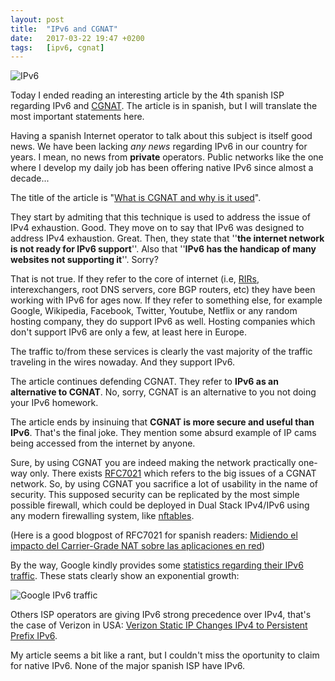 ```yaml
---
layout: post
title:  "IPv6 and CGNAT"
date:   2017-03-22 19:47 +0200
tags:	[ipv6, cgnat]
---
```


![IPv6][ipv6]

Today I ended reading an interesting article by the 4th spanish ISP
regarding IPv6 and [CGNAT][cgnat]. The article is in spanish, but I will
translate the most important statements here.

Having a spanish Internet operator to talk about this subject is itself good
news. We have been lacking *any news* regarding IPv6 in our country for years.
I mean, no news from **private** operators. Public networks like the one where
I develop my daily job has been offering native IPv6 since almost a decade...

<!--more-->

The title of the article is "[What is CGNAT and why is it used][article]".

They start by admiting that this technique is used to address the issue of
IPv4 exhaustion. Good.
They move on to say that IPv6 was designed to address IPv4 exhaustion. Great.
Then, they state that ''**the internet network is not ready for IPv6 support**''.
Also that ''**IPv6 has the handicap of many websites not supporting it**''. Sorry?

That is not true. If they refer to the core of internet (i.e, [RIRs][RIR],
interexchangers, root DNS servers, core BGP routers, etc) they have been working
with IPv6 for ages now. If they refer to something else, for example Google,
Wikipedia, Facebook, Twitter, Youtube, Netflix or any random hosting company,
they do support IPv6 as well.
Hosting companies which don't support IPv6 are only a few, at least here in
Europe.

The traffic to/from these services is clearly the vast majority of the traffic
traveling in the wires nowaday. And they support IPv6.

The article continues defending CGNAT. They refer to **IPv6 as an alternative
to CGNAT**. No, sorry, CGNAT is an alternative to you not doing your IPv6 homework.

The article ends by insinuing that **CGNAT is more secure and useful than IPv6**.
That's the final joke. They mention some absurd example of IP cams being
accessed from the internet by anyone.

Sure, by using CGNAT you are indeed making the network practically one-way only.
There exists [RFC7021][rfc7021] which refers to the big issues of a CGNAT network.
So, by using CGNAT you sacrifice a lot of usability in the name of security.
This supposed security can be replicated by the most simple possible firewall,
which could be deployed in Dual Stack IPv4/IPv6 using any modern firewalling
system, like [nftables][nftables].

(Here is a good blogpost of RFC7021 for spanish readers:
[Midiendo el impacto del Carrier-Grade NAT sobre las aplicaciones en red][rfc7021-blog])

By the way, Google kindly provides some [statistics regarding their IPv6 traffic][stats].
These stats clearly show an exponential growth:

![Google IPv6 traffic][google-ipv6]

Others ISP operators are giving IPv6 strong precedence over IPv4, that's the case
of Verizon in USA: [Verizon Static IP Changes IPv4 to Persistent Prefix IPv6][verizon].

My article seems a bit like a rant, but I couldn't miss the oportunity to
claim for native IPv6. None of the major spanish ISP have IPv6.

[ipv6]:		{{site.url}}/assets/ipv6.png
[google-ipv6]:	{{site.url}}/assets/google-ipv6.png
[article]:	http://blog.masmovil.es/que-es-tecnologia-cgnat-masmovil/
[cgnat]:	https://en.wikipedia.org/wiki/Carrier-grade_NAT
[RIR]:		https://en.wikipedia.org/wiki/Regional_Internet_registry
[stats]:	https://www.google.com/intl/en/ipv6/statistics.html
[verizon]:	http://www.evdoinfo.com/content/view/5312/64/
[rfc7021]:	http://www.rfc-editor.org/rfc/rfc7021.txt
[rfc7021-blog]:	http://sw-libre.blogspot.com.es/2013/09/midiendo-el-impacto-del-carrier-grade.html
[nftables]:	https://wiki.nftables.org/
